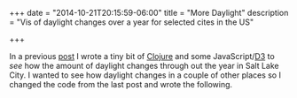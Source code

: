 +++
date = "2014-10-21T20:15:59-06:00"
title = "More Daylight"
description = "Vis of daylight changes over a year for selected cites in the US"

+++

In a previous [post](../daylight) I wrote a tiny bit of 
[Clojure](http://clojure.org) and some JavaScript/[D3](http://d3js.org) to 
*see* how the amount of daylight changes through out the year in Salt Lake City.
I wanted to see how daylight changes in a couple of other places so I changed
the code from the last post and wrote the following.


<p id="vis"></p>
<link rel="stylesheet" type="text/css" href="/more-daylight/style.css">
<script type="text/javascript" src="/js/d3.min.js"></script>
<script type="text/javascript" src="/js/underscore.min.js"></script>
<script type="text/javascript" src="/more-daylight/vis.js"></script>


<script type="text/javascript" src="https://gist.github.com/mtbkapp/9bb0dab4f1a3f38f533f.js"></script>
